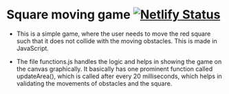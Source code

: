 # Square moving game [![Netlify Status](https://api.netlify.com/api/v1/badges/a93c8284-1d14-49bb-a32d-82053d6841ad/deploy-status)](https://app.netlify.com/sites/movingsquare/deploys)

- This is a simple game, where the user needs to move the red square such that it does not collide with the moving obstacles. This is made in JavaScript. 

- The file functions.js handles the logic and helps in showing the game on the canvas graphically. It basically has one prominent function called updateArea(), which is called after every 20 milliseconds, which helps in validating the movements of obstacles and the square.

